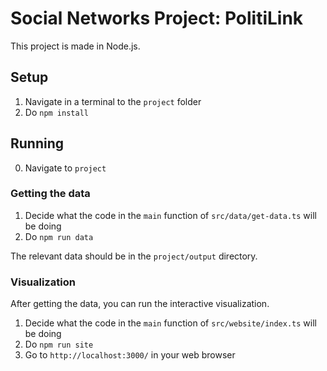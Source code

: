 # Social Networks Project: PolitiLink

This project is made in Node.js.

## Setup

1. Navigate in a terminal to the `project` folder
2. Do `npm install`

## Running

0. Navigate to `project`

### Getting the data

1. Decide what the code in the `main` function of `src/data/get-data.ts` will be doing
2. Do `npm run data`

The relevant data should be in the `project/output` directory.

### Visualization

After getting the data, you can run the interactive visualization.

1. Decide what the code in the `main` function of `src/website/index.ts` will be doing
2. Do `npm run site`
3. Go to `http://localhost:3000/` in your web browser
